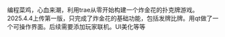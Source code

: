 编程菜鸡，心血来潮，利用trae从零开始构建一个炸金花的扑克牌游戏。
2025.4.4上传第一版，只完成了炸金花的基础功能，包括发牌比牌。用qt做了一个可操作界面。后续需要添加玩家联机。UI美化等等

